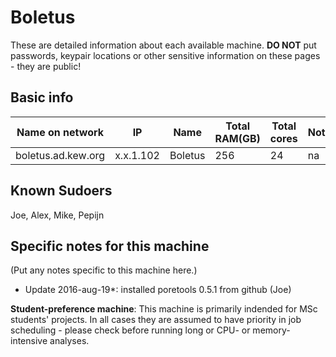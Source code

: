 # Boletus

These are detailed information about each available machine. **DO NOT** put passwords, keypair locations or other sensitive information on these pages - they are public!

## Basic info

Name on network | IP  | Name | Total RAM(GB) | Total cores | Notes
--------------- | --- | ---- | ------------- | ----------- | -----
boletus.ad.kew.org | x.x.1.102 | Boletus | 256 | 24 | na

## Known Sudoers

Joe, Alex, Mike, Pepijn

## Specific notes for this machine

(Put any notes specific to this machine here.)

* Update 2016-aug-19*: installed poretools 0.5.1 from github (Joe)

**Student-preference machine**: This machine is primarily indended for MSc students' projects. In all cases they are assumed to have priority in job scheduling - please check before running long or CPU- or memory-intensive analyses.

